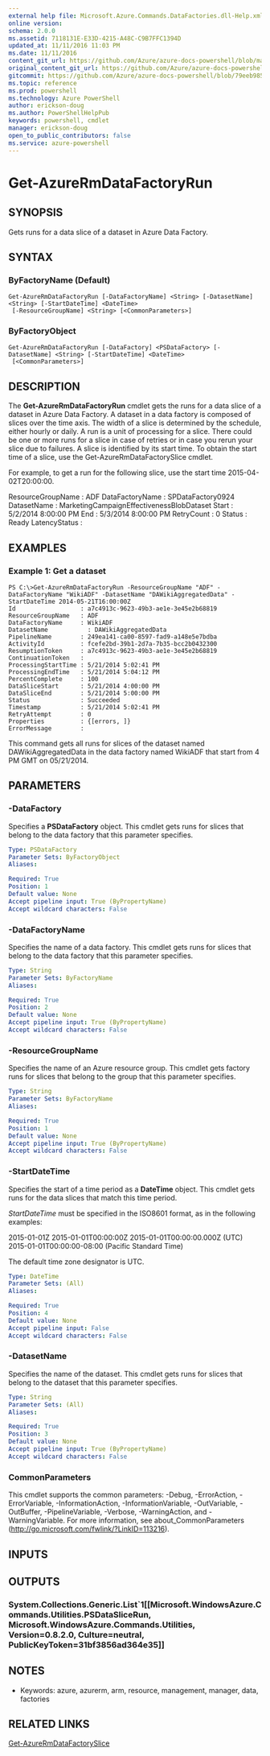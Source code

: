 ```yaml
---
external help file: Microsoft.Azure.Commands.DataFactories.dll-Help.xml
online version: 
schema: 2.0.0
ms.assetid: 7118131E-E33D-4215-A48C-C9B7FFC1394D
updated_at: 11/11/2016 11:03 PM
ms.date: 11/11/2016
content_git_url: https://github.com/Azure/azure-docs-powershell/blob/master/azureps-cmdlets-docs/ResourceManager/AzureRM.DataFactories/v2.2.0/Get-AzureRmDataFactoryRun.md
original_content_git_url: https://github.com/Azure/azure-docs-powershell/blob/master/azureps-cmdlets-docs/ResourceManager/AzureRM.DataFactories/v2.2.0/Get-AzureRmDataFactoryRun.md
gitcommit: https://github.com/Azure/azure-docs-powershell/blob/79eeb985ea480979357fb4695832a0c3d29a48bf/azureps-cmdlets-docs/ResourceManager/AzureRM.DataFactories/v2.2.0/Get-AzureRmDataFactoryRun.md
ms.topic: reference
ms.prod: powershell
ms.technology: Azure PowerShell
author: erickson-doug
ms.author: PowerShellHelpPub
keywords: powershell, cmdlet
manager: erickson-doug
open_to_public_contributors: false
ms.service: azure-powershell
---
```


# Get-AzureRmDataFactoryRun

## SYNOPSIS
Gets runs for a data slice of a dataset in Azure Data Factory.

## SYNTAX

### ByFactoryName (Default)
```
Get-AzureRmDataFactoryRun [-DataFactoryName] <String> [-DatasetName] <String> [-StartDateTime] <DateTime>
 [-ResourceGroupName] <String> [<CommonParameters>]
```

### ByFactoryObject
```
Get-AzureRmDataFactoryRun [-DataFactory] <PSDataFactory> [-DatasetName] <String> [-StartDateTime] <DateTime>
 [<CommonParameters>]
```

## DESCRIPTION
The **Get-AzureRmDataFactoryRun** cmdlet gets the runs for a data slice of a dataset in Azure Data Factory.
A dataset in a data factory is composed of slices over the time axis.
The width of a slice is determined by the schedule, either hourly or daily.
A run is a unit of processing for a slice.
There could be one or more runs for a slice in case of retries or in case you rerun your slice due to failures.
A slice is identified by its start time.
To obtain the start time of a slice, use the Get-AzureRmDataFactorySlice cmdlet.

For example, to get a run for the following slice, use the start time 2015-04-02T20:00:00.

ResourceGroupName  : ADF
DataFactoryName : SPDataFactory0924
DatasetName : MarketingCampaignEffectivenessBlobDataset
Start : 5/2/2014 8:00:00 PM
End : 5/3/2014 8:00:00 PM
RetryCount : 0
Status : Ready
LatencyStatus :

## EXAMPLES

### Example 1: Get a dataset
```
PS C:\>Get-AzureRmDataFactoryRun -ResourceGroupName "ADF" -DataFactoryName "WikiADF" -DatasetName "DAWikiAggregatedData" -StartDateTime 2014-05-21T16:00:00Z
Id                  : a7c4913c-9623-49b3-ae1e-3e45e2b68819
ResourceGroupName   : ADF
DataFactoryName     : WikiADF
DatasetName           : DAWikiAggregatedData
PipelineName        : 249ea141-ca00-8597-fad9-a148e5e7bdba
ActivityId          : fcefe2bd-39b1-2d7a-7b35-bcc2b0432300
ResumptionToken     : a7c4913c-9623-49b3-ae1e-3e45e2b68819
ContinuationToken   : 
ProcessingStartTime : 5/21/2014 5:02:41 PM
ProcessingEndTime   : 5/21/2014 5:04:12 PM
PercentComplete     : 100
DataSliceStart      : 5/21/2014 4:00:00 PM
DataSliceEnd        : 5/21/2014 5:00:00 PM
Status              : Succeeded
Timestamp           : 5/21/2014 5:02:41 PM
RetryAttempt        : 0
Properties          : {[errors, ]} 
ErrorMessage        :
```

This command gets all runs for slices of the dataset named DAWikiAggregatedData in the data factory named WikiADF that start from 4 PM GMT on 05/21/2014.

## PARAMETERS

### -DataFactory
Specifies a **PSDataFactory** object.
This cmdlet gets runs for slices that belong to the data factory that this parameter specifies.

```yaml
Type: PSDataFactory
Parameter Sets: ByFactoryObject
Aliases: 

Required: True
Position: 1
Default value: None
Accept pipeline input: True (ByPropertyName)
Accept wildcard characters: False
```

### -DataFactoryName
Specifies the name of a data factory.
This cmdlet gets runs for slices that belong to the data factory that this parameter specifies.

```yaml
Type: String
Parameter Sets: ByFactoryName
Aliases: 

Required: True
Position: 2
Default value: None
Accept pipeline input: True (ByPropertyName)
Accept wildcard characters: False
```

### -ResourceGroupName
Specifies the name of an Azure resource group.
This cmdlet gets factory runs for slices that belong to the group that this parameter specifies.

```yaml
Type: String
Parameter Sets: ByFactoryName
Aliases: 

Required: True
Position: 1
Default value: None
Accept pipeline input: True (ByPropertyName)
Accept wildcard characters: False
```

### -StartDateTime
Specifies the start of a time period as a **DateTime** object.
This cmdlet gets runs for the data slices that match this time period.

*StartDateTime* must be specified in the ISO8601 format, as in the following examples: 

2015-01-01Z
2015-01-01T00:00:00Z
2015-01-01T00:00:00.000Z (UTC) 
2015-01-01T00:00:00-08:00 (Pacific Standard Time)

The default time zone designator is UTC.

```yaml
Type: DateTime
Parameter Sets: (All)
Aliases: 

Required: True
Position: 4
Default value: None
Accept pipeline input: False
Accept wildcard characters: False
```

### -DatasetName
Specifies the name of the dataset.
This cmdlet gets runs for slices that belong to the dataset that this parameter specifies.

```yaml
Type: String
Parameter Sets: (All)
Aliases: 

Required: True
Position: 3
Default value: None
Accept pipeline input: True (ByPropertyName)
Accept wildcard characters: False
```

### CommonParameters
This cmdlet supports the common parameters: -Debug, -ErrorAction, -ErrorVariable, -InformationAction, -InformationVariable, -OutVariable, -OutBuffer, -PipelineVariable, -Verbose, -WarningAction, and -WarningVariable. For more information, see about_CommonParameters (http://go.microsoft.com/fwlink/?LinkID=113216).

## INPUTS

## OUTPUTS

### System.Collections.Generic.List`1[[Microsoft.WindowsAzure.Commands.Utilities.PSDataSliceRun, Microsoft.WindowsAzure.Commands.Utilities, Version=0.8.2.0, Culture=neutral, PublicKeyToken=31bf3856ad364e35]]

## NOTES
* Keywords: azure, azurerm, arm, resource, management, manager, data, factories

## RELATED LINKS

[Get-AzureRmDataFactorySlice](xref:ResourceManager/AzureRM.DataFactories/v2.2.0/Get-AzureRmDataFactorySlice.md)



